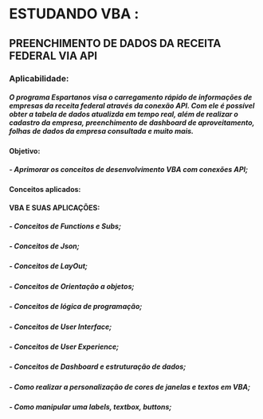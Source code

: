 # ESTUDANDO VBA :

## PREENCHIMENTO DE DADOS DA RECEITA FEDERAL VIA API

### Aplicabilidade:

##### O programa Espartanos visa o carregamento rápido de informações de empresas da receita federal através da conexão API. Com ele é possível obter a  tabela de dados atualizda em tempo real, além de realizar o cadastro da empresa, preenchimento de dashboard de aproveitamento, folhas de dados da empresa consultada e muito mais.



#### Objetivo:

##### - Aprimorar os conceitos de desenvolvimento VBA com conexões API;



#### Conceitos aplicados:

#### VBA E SUAS APLICAÇÕES:

##### - Conceitos de Functions e Subs;

##### - Conceitos de Json;

##### - Conceitos de LayOut;

##### - Conceitos de Orientação a objetos;

##### - Conceitos de lógica de programação;

##### - Conceitos de User Interface;

##### - Conceitos de User Experience;

##### - Conceitos de Dashboard e estruturação de dados;

##### - Como realizar a personalização de cores de janelas e textos em VBA;

##### - Como manipular uma labels, textbox, buttons;

















